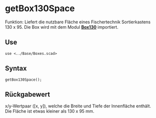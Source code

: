# getBox130Space

Funktion: Liefert die nutzbare Fläche eines Fischertechnik Sortierkastens 130 x 95. Die Box wird mit dem Modul [__Box130__](Box130.md) importiert.

## Use
<pre><code>use &lt;../Base/Boxes.scad&gt;</pre></code>

## Syntax
<pre><code>getBox130Space();
</pre></code>

## Rückgabewert
x/y-Wertpaar (\[x, y\]), welche die Breite und Tiefe der Innenfläche enthält. Die Fläche ist etwas kleiner als 130 x 95 mm.
